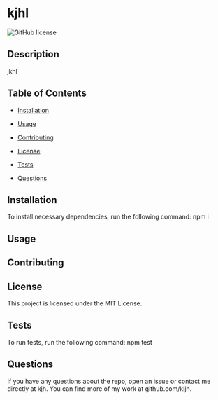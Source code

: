 
# kjhl

![GitHub license](https://img.shields.io/badge/license-MIT-blue.svg)

## Description
jkhl

## Table of Contents
* [Installation](#installation)
* [Usage](#usage)
* [Contributing](#contributing)

* [License](#license)

* [Tests](#tests)
* [Questions](#questions)


## Installation
To install necessary dependencies, run the following command:
npm i
  

## Usage


## Contributing


## License
This project is licensed under the MIT License.

## Tests
To run tests, run the following command: 
npm test

## Questions
If you have any questions about the repo, open an issue or contact me directly at kjh.
You can find more of my work at github.com/kljh.
